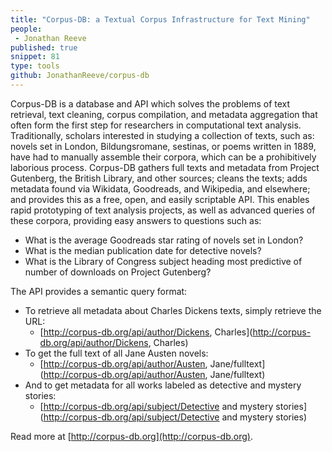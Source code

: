 ```yaml
---
title: "Corpus-DB: a Textual Corpus Infrastructure for Text Mining"
people:
 - Jonathan Reeve
published: true
snippet: 81
type: tools
github: JonathanReeve/corpus-db
---
```


Corpus-DB is a database and API which solves the problems of text retrieval, text cleaning, corpus compilation, and metadata aggregation that often form the first step for researchers in computational text analysis. Traditionally, scholars interested in studying a collection of texts, such as: novels set in London, Bildungsromane, sestinas, or poems written in 1889, have had to manually assemble their corpora, which can be a prohibitively laborious process. Corpus-DB gathers full texts and metadata from Project Gutenberg, the British Library, and other sources; cleans the texts; adds metadata found via Wikidata, Goodreads, and Wikipedia, and elsewhere; and provides this as a free, open, and easily scriptable API. This enables rapid prototyping of text analysis projects, as well as advanced queries of these corpora, providing easy answers to questions such as: 

 - What is the average Goodreads star rating of novels set in London? 
 - What is the median publication date for detective novels? 
 - What is the Library of Congress subject heading most predictive of number of downloads on Project Gutenberg?

The API provides a semantic query format: 

 - To retrieve all metadata about Charles Dickens texts, simply retrieve the URL: 
   - [http://corpus-db.org/api/author/Dickens, Charles](http://corpus-db.org/api/author/Dickens, Charles)
 - To get the full text of all Jane Austen novels: 
   - [http://corpus-db.org/api/author/Austen, Jane/fulltext](http://corpus-db.org/api/author/Austen, Jane/fulltext)
 - And to get metadata for all works labeled as detective and mystery stories: 
   - [http://corpus-db.org/api/subject/Detective and mystery stories](http://corpus-db.org/api/subject/Detective and mystery stories)

Read more at [http://corpus-db.org](http://corpus-db.org).
